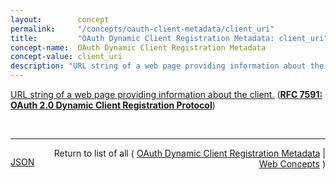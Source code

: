 ```yaml
---
layout:        concept
permalink:     "/concepts/oauth-client-metadata/client_uri"
title:         "OAuth Dynamic Client Registration Metadata: client_uri"
concept-name:  OAuth Dynamic Client Registration Metadata
concept-value: client_uri
description: "URL string of a web page providing information about the client."
---
```


[URL string of a web page providing information about the client.](http://tools.ietf.org/html/rfc7591#section-2 "Read documentation for OAuth Dynamic Client Registration Metadata &#34;client_uri&#34;") (**[RFC 7591: OAuth 2.0 Dynamic Client Registration Protocol](/specs/IETF/RFC/7591 "This specification defines mechanisms for dynamically registering OAuth 2.0 clients with authorization servers. Registration requests send a set of desired client metadata values to the authorization server. The resulting registration responses return a client identifier to use at the authorization server and the client metadata values registered for the client. The client can then use this registration information to communicate with the authorization server using the OAuth 2.0 protocol. This specification also defines a set of common client metadata fields and values for clients to use during registration.")**)

<br/>
<hr/>

<p style="float : left"><a href="./client_uri.json" title="JSON representing this particular Web Concept value">JSON</a></p>
<p style="text-align: right">Return to list of all ( <a href="../oauth-client-metadata/">OAuth Dynamic Client Registration Metadata</a> | <a href="../">Web Concepts</a> )</p>
